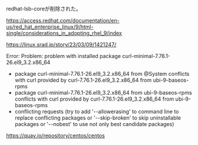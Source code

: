 

redhat-lsb-coreが削除された。

https://access.redhat.com/documentation/en-us/red_hat_enterprise_linux/9/html-single/considerations_in_adopting_rhel_9/index

https://linux.srad.jp/story/23/03/09/1421247/

Error: 
 Problem: problem with installed package curl-minimal-7.76.1-26.el9_3.2.x86_64
  - package curl-minimal-7.76.1-26.el9_3.2.x86_64 from @System conflicts with curl provided by curl-7.76.1-26.el9_3.2.x86_64 from ubi-9-baseos-rpms
  - package curl-minimal-7.76.1-26.el9_3.2.x86_64 from ubi-9-baseos-rpms conflicts with curl provided by curl-7.76.1-26.el9_3.2.x86_64 from ubi-9-baseos-rpms
  - conflicting requests
(try to add '--allowerasing' to command line to replace conflicting packages or '--skip-broken' to skip uninstallable packages or '--nobest' to use not only best candidate packages)

https://quay.io/repository/centos/centos
